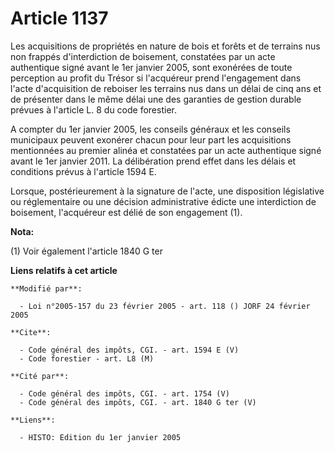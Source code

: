 # Article 1137

Les acquisitions de propriétés en nature de bois et forêts et de terrains nus non frappés d'interdiction de boisement,
constatées par un acte authentique signé avant le 1er janvier 2005, sont exonérées de toute perception au profit du Trésor si
l'acquéreur prend l'engagement dans l'acte d'acquisition de reboiser les terrains nus dans un délai de cinq ans et de
présenter dans le même délai une des garanties de gestion durable prévues à l'article L. 8 du code forestier. 

A compter du 1er janvier 2005, les conseils généraux et les conseils municipaux peuvent exonérer chacun pour leur part les
acquisitions mentionnées au premier alinéa et constatées par un acte authentique signé avant le 1er janvier 2011. La
délibération prend effet dans les délais et conditions prévus à l'article 1594 E. 

Lorsque, postérieurement à la signature de l'acte, une disposition législative ou réglementaire ou une décision
administrative édicte une interdiction de boisement, l'acquéreur est délié de son engagement (1).

**Nota:**

(1) Voir également l'article 1840 G ter

**Liens relatifs à cet article**

	**Modifié par**:

	  - Loi n°2005-157 du 23 février 2005 - art. 118 () JORF 24 février 2005

	**Cite**:

	  - Code général des impôts, CGI. - art. 1594 E (V)
	  - Code forestier - art. L8 (M)

	**Cité par**:

	  - Code général des impôts, CGI. - art. 1754 (V)
	  - Code général des impôts, CGI. - art. 1840 G ter (V)

	**Liens**:

	  - HISTO: Edition du 1er janvier 2005
